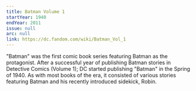 ```yaml
---
title: Batman Volume 1
startYear: 1940
endYear: 2011
issue: null
arc: null
link: https://dc.fandom.com/wiki/Batman_Vol_1
---
```


"Batman" was the first comic book series featuring Batman as the protagonist. After a successful year of publishing Batman stories in Detective Comics (Volume 1); DC started publishing "Batman" in the Spring of 1940. As with most books of the era, it consisted of various stories featuring Batman and his recently introduced sidekick, Robin.
